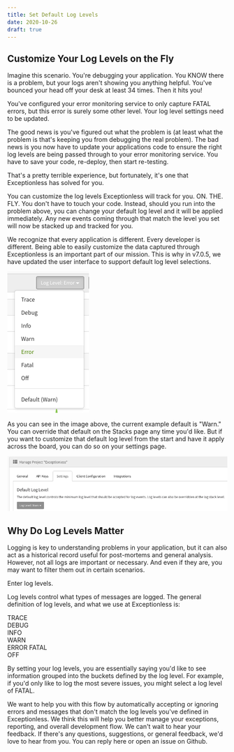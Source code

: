 ```yaml
---
title: Set Default Log Levels
date: 2020-10-26
draft: true
---
```


## Customize Your Log Levels on the Fly

Imagine this scenario. You're debugging your application. You KNOW there is a problem, but your logs aren't showing you anything helpful. You've bounced your head off your desk at least 34 times. Then it hits you! 


You've configured your error monitoring service to only capture FATAL errors, but this error is surely some other level. Your log level settings need to be updated. 


The good news is you've figured out what the problem is (at least what the problem is that's keeping you from debugging the real problem). The bad news is you now have to update your applications code to ensure the right log levels are being passed through to your error monitoring service. You have to save your code, re-deploy, then start re-testing. 


That's a pretty terrible experience, but fortunately, it's one that Exceptionless has solved for you. 


You can customize the log levels Exceptionless will track for you. ON. THE. FLY. You don't have to touch your code. Instead, should you run into the problem above, you can change your default log level and it will be applied immediately. Any new events coming through that match the level you set will now be stacked up and tracked for you. 

We recognize that every application is different. Every developer is different. Being able to easily customize the data captured through Exceptionless is an important part of our mission. This is why in v7.0.5, we have updated the user interface to support default log level selections.

![Log Level Settings](log_level.png)

As you can see in the image above, the current example default is "Warn." You can override that default on the Stacks page any time you'd like. But if you want to customize that default log level from the start and have it apply across the board, you can do so on your settings page.

![Set Default Log Level on the Settings Page](setting.png)

## Why Do Log Levels Matter

Logging is key to understanding problems in your application, but it can also act as a historical record useful for post-mortems and general analysis. However, not all logs are important or necessary. And even if they are, you may want to filter them out in certain scenarios.

Enter log levels.

Log levels control what types of messages are logged. The general definition of log levels, and what we use at Exceptionless is:

TRACE  
DEBUG  
INFO  
WARN  
ERROR
FATAL  
OFF  

By setting your log levels, you are essentially saying you'd like to see information grouped into the buckets defined by the log level. For example, if you'd only like to log the most severe issues, you might select a log level of FATAL.

We want to help you with this flow by automatically accepting or ignoring errors and messages that don't match the log levels you've defined in Exceptionless. We think this will help you better manage your exceptions, reporting, and overall development flow. We can't wait to hear your feedback. If there's any questions, suggestions, or general feedback, we'd love to hear from you. You can reply here or open an issue on Github.
